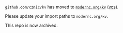 `github.com/cznic/kv` has moved to [`modernc.org/kv`](https://godoc.org/modernc.org/kv) ([vcs](https://gitlab.com/cznic/kv)).

Please update your import paths to `modernc.org/kv`.

This repo is now archived.
